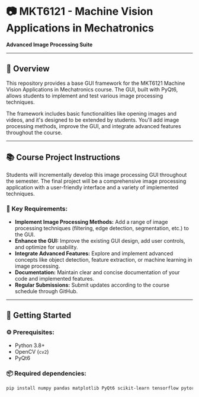 # 📷 MKT6121 - Machine Vision Applications in Mechatronics

**Advanced Image Processing Suite**

---

## 🚀 Overview

This repository provides a base GUI framework for the MKT6121 Machine Vision Applications in Mechatronics course. The GUI, built with PyQt6, allows students to implement and test various image processing techniques.

The framework includes basic functionalities like opening images and videos, and it's designed to be extended by students. You'll add image processing methods, improve the GUI, and integrate advanced features throughout the course.

---

## 📚 Course Project Instructions

Students will incrementally develop this image processing GUI throughout the semester. The final project will be a comprehensive image processing application with a user-friendly interface and a variety of implemented techniques.

### 🎯 Key Requirements:

*   **Implement Image Processing Methods:**  Add a range of image processing techniques (filtering, edge detection, segmentation, etc.) to the GUI.
*   **Enhance the GUI:** Improve the existing GUI design, add user controls, and optimize for usability.
*   **Integrate Advanced Features:** Explore and implement advanced concepts like object detection, feature extraction, or machine learning in image processing.
*   **Documentation:**  Maintain clear and concise documentation of your code and implemented features.
*   **Regular Submissions:** Submit updates according to the course schedule through GitHub.

---

## 🏁 Getting Started

### ⚙️ Prerequisites:

*   Python 3.8+
*   OpenCV (`cv2`)
*   PyQt6

### 📦 Required dependencies:

```bash
pip install numpy pandas matplotlib PyQt6 scikit-learn tensorflow pytorch opencv-python opencv-contrib-python scipy fastai kornia
